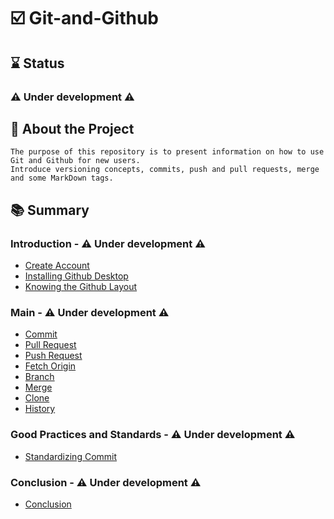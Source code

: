 # ☑️ Git-and-Github
## ⌛ Status
### ⚠️ Under development ⚠️
## 📄 About the Project
    The purpose of this repository is to present information on how to use Git and Github for new users.
    Introduce versioning concepts, commits, push and pull requests, merge and some MarkDown tags.
## 📚 Summary
### Introduction - ⚠️ Under development ⚠️
  - <a href="https://github.com/LFernandoMB/Git-and-Github/blob/main/Creating%20Account.md">Create Account</a>
  - <a href="">Installing Github Desktop</a>
  - <a href="">Knowing the Github Layout</a>
### Main - ⚠️ Under development ⚠️
  - <a href="">Commit</a>
  - <a href="">Pull Request</a>
  - <a href="">Push Request</a>
  - <a href="">Fetch Origin</a>
  - <a href="">Branch</a>
  - <a href="">Merge</a>
  - <a href="">Clone</a>
  - <a href="">History</a>
### Good Practices and Standards - ⚠️ Under development ⚠️
  - <a href="">Standardizing Commit</a>
### Conclusion - ⚠️ Under development ⚠️
  - <a href="">Conclusion</a>
